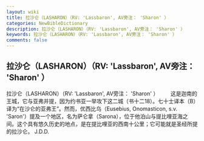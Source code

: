 ```yaml
---
layout: wiki
title: 拉沙仑（LASHARON）（RV: 'Lassbaron', AV旁注： 'Sharon' ）
categories: NewBibleDictionary
description: 拉沙仑（LASHARON）（RV: 'Lassbaron', AV旁注： 'Sharon' ）
keywords: 拉沙仑（LASHARON）（RV: 'Lassbaron', AV旁注： 'Sharon' ）
comments: false
---
```


## 拉沙仑（LASHARON）（RV: 'Lassbaron', AV旁注： 'Sharon' ）



拉沙仑（LASHARON）（RV: 'Lassbaron', AV旁注： 'Sharon' ）
　　这是迦南的王城，它与亚弗并提，因为约书亚一举攻下这二城（书十二18）。七十士译本（B）译为“在沙仑的亚弗王”。然而，优西比乌（Eusebius, Onomasticon, s.v. 'Saron'）提及一个地区，名为萨仑拿（Sarona），位于他泊山与提比哩亚海之间。这个具有悠久历史的地点，是在提比哩亚的西南十公里；它可能就是圣经所提的拉沙仑。
J.D.D.




